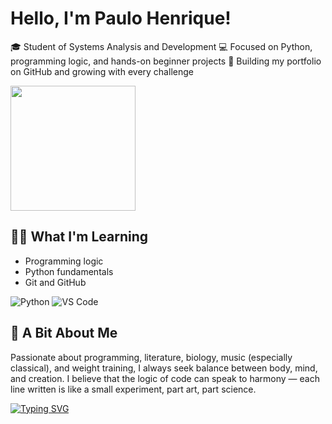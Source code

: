 # Hello, I'm Paulo Henrique!
🎓 Student of Systems Analysis and Development
💻 Focused on Python, programming logic, and hands-on beginner projects
🚀 Building my portfolio on GitHub and growing with every challenge

<img src="https://media.giphy.com/media/13HgwGsXF0aiGY/giphy.gif" width="200">

## 👨‍💻 What I'm Learning
- Programming logic
- Python fundamentals
- Git and GitHub

![Python](https://img.shields.io/badge/Python-3776AB?style=for-the-badge&logo=python&logoColor=white)
![VS Code](https://img.shields.io/badge/Editor-VS%20Code-blue?style=for-the-badge&logo=visualstudiocode)


## 🧠 A Bit About Me
Passionate about programming, literature, biology, music (especially classical), and weight training, I always seek balance between body, mind, and creation.
I believe that the logic of code can speak to harmony — each line written is like a small experiment, part art, part science.

[![Typing SVG](https://readme-typing-svg.herokuapp.com?size=25&duration=3000&color=00F700&center=true&vCenter=true&lines=Olá!+Sou+Paulo+Henrique;Estudante+de+ADS;Apaixonado+por+Python+🐍)](https://git.io/typing-svg)
